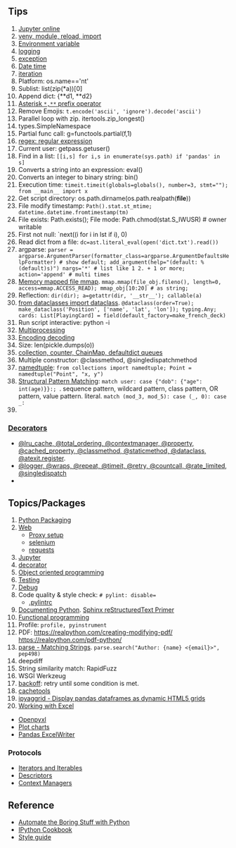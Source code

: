 ## Tips
1. [Jupyter online](https://jupyter.org/try)
2. [venv, module, reload, import](common.md#modules)
3. [Environment variable](common.md)
4. [logging](common.md#logging)
5. [exception](common.md#exception)
6. [Date time](common.md#datetime)
7. [iteration](common.md#iteration)
8. Platform: os.name=='nt'
9. Sublist: list(zip(*a))[0]
10. Append dict: {**d1, **d2}
11. [Asterisk `*,**` prefix operator](common.md#asterisk--prefix-operator)
12. Remove Emojis: `t.encode('ascii', 'ignore').decode('ascii')`
13. Parallel loop with zip. itertools.zip_longest()
14. types.SimpleNamespace
15. Partial func call: g=functools.partial(f,1)
16. [regex: regular expression](common.md#regex)
17. Current user: getpass.getuser()
18. Find in a list: `[[i,s] for i,s in enumerate(sys.path) if 'pandas' in s]`
19. Converts a string into an expression: eval()
20. Converts an integer to binary string: bin()
21. Execution time: `timeit.timeit(globals=globals(), number=3, stmt=""); from __main__ import x`
22. Get script directory: os.path.dirname(os.path.realpath(__file__))
23. File modify timestamp: `Path().stat.st_mtime; datetime.datetime.fromtimestamp(tm)`
24. File exists: Path.exists(); File mode: Path.chmod(stat.S_IWUSR) # owner writable
25. First not null: `next((i for i in lst if i), 0)
26. Read dict from a file: `dc=ast.literal_eval(open('dict.txt').read())`
27. argparse: `parser = argparse.ArgumentParser(formatter_class=argparse.ArgumentDefaultsHelpFormatter) # show default; add_argument(help="(default: %(default)s)")
    nargs='*' # list like 1 2. + 1 or more; action='append' # multi times`
1. [Memory mapped file mmap](https://realpython.com/python-mmap/). `mmap.mmap(file_obj.fileno(), length=0, access=mmap.ACCESS_READ); mmap_obj[10:20] # as string; `
1. Reflection: `dir(dir); a=getattr(dir, '__str__'); callable(a)`
1. [from dataclasses import dataclass](https://realpython.com/python-data-classes/). `@dataclass(order=True); make_dataclass('Position', ['name', 'lat', 'lon']); typing.Any; cards: List[PlayingCard] = field(default_factory=make_french_deck)`
1. Run script interactive: python -i
1. [Multiprocessing](http://zetcode.com/python/multiprocessing/)
1. [Encoding decoding](common.md#encoding-decoding)
1. Size: len(pickle.dumps(o))
2. [collection, counter, ChainMap, defaultdict queues](https://realpython.com/python-collections-module/)
3. Multiple constructor: @classmethod, @singledispatchmethod
4. [namedtuple](https://realpython.com/python-namedtuple/): `from collections import namedtuple; Point = namedtuple("Point", "x, y")`
5. [Structural Pattern Matching](https://realpython.com/python310-new-features/#structural-pattern-matching): `match user: case {"dob": {"age": int(age)}}:; `. 
   sequence pattern, wildcard pattern, class pattern, OR pattern, value pattern. literal. `match (mod_3, mod_5): case (_, 0): case _:`
6. 

### [Decorators](https://realpython.com/primer-on-python-decorators/)
* [@lru_cache, @total_ordering, @contextmanager, @property, @cached_property, @classmethod, @staticmethod, @dataclass, @atexit.register](https://medium.com/techtofreedom/9-python-built-in-decorators-that-optimize-your-code-significantly-bc3f661e9017). 
* [@logger, @wraps, @repeat, @timeit, @retry, @countcall, @rate_limited,  @singledispatch](https://towardsdatascience.com/12-python-decorators-to-take-your-code-to-the-next-level-a910a1ab3e99)
* 

## Topics/Packages
1. [Python Packaging](https://itnext.io/python-packaging-12ef040c4ea0)
1. [Web](web.md)
   * [Proxy setup](web.md#proxy-setup)
   * [selenium](web.md#selenium)
   * [requests](web.md#requests)
1. [Jupyter](jupyter.md)
1. [decorator](decorator.md)
1. [Object oriented programming](oop.md)
1. [Testing](test_debug.md)
1. [Debug](test_debug.md#debug)
1. Code quality & style check: `# pylint: disable=`
   * [.pylintrc](https://github.com/kubeflow/examples/blob/master/.pylintrc)
3. [Documenting Python](https://devguide.python.org/documenting/). [Sphinx reStructuredText Primer](https://www.sphinx-doc.org/en/master/usage/restructuredtext/basics.html)
4. [Functional programming](functional.md)
5. Profile: `profile, pyinstrument`
6. PDF: https://realpython.com/creating-modifying-pdf/  https://realpython.com/pdf-python/
7. [parse - Matching Strings](https://realpython.com/python-packages/#parse-for-matching-strings). `parse.search("Author: {name} <{email}>", pep498)`
8. deepdiff
9. String similarity match: RapidFuzz
10. WSGI Werkzeug
11. [backoff](https://pypi.org/project/backoff/): retry until some condition is met.
1. [cachetools](https://pypi.org/project/cachetools/)
1. [ipyaggrid - Display pandas dataframes as dynamic HTML5 grids](https://dgothrek.gitlab.io/ipyaggrid/)
1. [Working with Excel](https://automatetheboringstuff.com/2e/chapter13/)
  * [Openpyxl](https://realpython.com/openpyxl-excel-spreadsheets-python/)
  * [Plot charts](https://www.geeksforgeeks.org/python-plotting-charts-in-excel-sheet-using-openpyxl-module-set-1/?ref=lbp)
  * [Pandas ExcelWriter](https://pandas.pydata.org/docs/reference/api/pandas.ExcelWriter.html#pandas.ExcelWriter)

### Protocols
* [Iterators and Iterables](https://realpython.com/python-iterators-iterables/)
* [Descriptors](https://realpython.com/python-descriptors)
* [Context Managers](https://realpython.com/python-with-statement)

## Reference
* [Automate the Boring Stuff with Python](https://automatetheboringstuff.com/)
* [IPython Cookbook](https://ipython-books.github.io/)
* [Style guide](https://www.analyticsvidhya.com/blog/2020/07/python-style-guide/)

